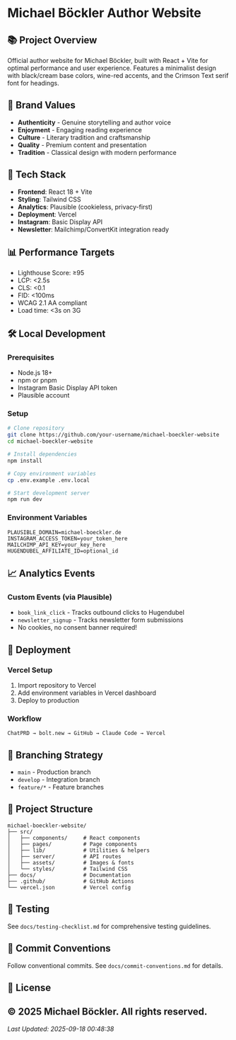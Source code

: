 # Michael Böckler Author Website

## 📚 Project Overview

Official author website for Michael Böckler, built with React + Vite for optimal performance and user experience. Features a minimalist design with black/cream base colors, wine-red accents, and the Crimson Text serif font for headings.

## 🎨 Brand Values
- **Authenticity** - Genuine storytelling and author voice
- **Enjoyment** - Engaging reading experience
- **Culture** - Literary tradition and craftsmanship
- **Quality** - Premium content and presentation
- **Tradition** - Classical design with modern performance

## 🚀 Tech Stack
- **Frontend**: React 18 + Vite
- **Styling**: Tailwind CSS
- **Analytics**: Plausible (cookieless, privacy-first)
- **Deployment**: Vercel
- **Instagram**: Basic Display API
- **Newsletter**: Mailchimp/ConvertKit integration ready

## 📊 Performance Targets
- Lighthouse Score: ≥95
- LCP: <2.5s
- CLS: <0.1
- FID: <100ms
- WCAG 2.1 AA compliant
- Load time: <3s on 3G

## 🛠️ Local Development

### Prerequisites
- Node.js 18+
- npm or pnpm
- Instagram Basic Display API token
- Plausible account

### Setup
```bash
# Clone repository
git clone https://github.com/your-username/michael-boeckler-website
cd michael-boeckler-website

# Install dependencies
npm install

# Copy environment variables
cp .env.example .env.local

# Start development server
npm run dev
```

### Environment Variables
```
PLAUSIBLE_DOMAIN=michael-boeckler.de
INSTAGRAM_ACCESS_TOKEN=your_token_here
MAILCHIMP_API_KEY=your_key_here
HUGENDUBEL_AFFILIATE_ID=optional_id
```

## 📈 Analytics Events

### Custom Events (via Plausible)
- `book_link_click` - Tracks outbound clicks to Hugendubel
- `newsletter_signup` - Tracks newsletter form submissions
- No cookies, no consent banner required!

## 🚢 Deployment

### Vercel Setup
1. Import repository to Vercel
2. Add environment variables in Vercel dashboard
3. Deploy to production

### Workflow
```
ChatPRD → bolt.new → GitHub → Claude Code → Vercel
```

## 🌿 Branching Strategy
- `main` - Production branch
- `develop` - Integration branch
- `feature/*` - Feature branches

## 📁 Project Structure
```
michael-boeckler-website/
├── src/
│   ├── components/     # React components
│   ├── pages/          # Page components
│   ├── lib/            # Utilities & helpers
│   ├── server/         # API routes
│   ├── assets/         # Images & fonts
│   └── styles/         # Tailwind CSS
├── docs/               # Documentation
├── .github/            # GitHub Actions
└── vercel.json         # Vercel config
```

## 🧪 Testing
See `docs/testing-checklist.md` for comprehensive testing guidelines.

## 📝 Commit Conventions
Follow conventional commits. See `docs/commit-conventions.md` for details.

## 📄 License
© 2025 Michael Böckler. All rights reserved.
---
*Last Updated: 2025-09-18 00:48:38*
